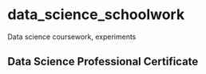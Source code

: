 # data_science_schoolwork
Data science coursework, experiments
## Data Science Professional Certificate
 
